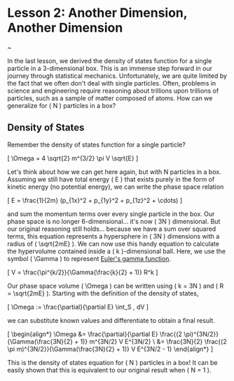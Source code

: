 # Lesson 2: Another Dimension, Another Dimension

~

In the last lesson, we derived the density of states function for a single particle in a 3-dimensional box.  This is an immense step forward in our journey through statistical mechanics.  Unfortunately, we are quite limited by the fact that we often don't deal with single particles.  Often, problems in science and engineering require reasoning about trillions upon trillions of particles, such as a sample of matter composed of atoms.  How can we generalize for \( N \) particles in a box?

## Density of States

Remember the density of states function for a single particle?

\[ \Omega = 4 \sqrt{2} m^{3/2} \pi V \sqrt{E} \]

Let's think about how we can get here again, but with N particles in a box.  Assuming we still have total energy \( E \) that exists purely in the form of kinetic energy (no potential energy), we can write the phase space relation

\[ E = \frac{1}{2m} (p_{1x}^2 + p_{1y}^2 + p_{1z}^2 + \cdots) \]

and sum the momentum terms over every single particle in the box.  Our phase space is no longer 6-dimensional... it's now \( 3N \) dimensional.  But our original reasoning still holds... because we have a sum over squared terms, this equation represents a hypersphere in \( 3N \) dimensions with a radius of \( \sqrt{2mE} \).  We can now use this handy equation to calculate the hypervolume contained inside a \( k \)-dimensional ball.  Here, we use the symbol \( \Gamma \) to represent [Euler's gamma function](https://en.wikipedia.org/wiki/Gamma_function).

\[ V = \frac{\pi^{k/2}}{\Gamma(\frac{k}{2} + 1)} R^k \]

Our phase space volume \( \Omega \) can be written using \( k = 3N \) and \( R = \sqrt{2mE} \).  Starting with the definition of the density of states,

\[ \Omega := \frac{\partial}{\partial E} \int_S \, dV \]

we can substitute known values and differentiate to obtain a final result.

\[ \begin{align*} \Omega &= \frac{\partial}{\partial E} \frac{(2 \pi)^{3N/2}}{\Gamma(\frac{3N}{2} + 1)} m^{3N/2} V E^{3N/2} \\ &= \frac{3N}{2} \frac{(2 \pi m)^{3N/2}}{\Gamma(\frac{3N}{2} + 1)} V E^{3N/2 - 1} \end{align*} \]

This is the density of states equation for \( N \) particles in a box!  It can be easily shown that this is equivalent to our original result when \( N = 1 \).